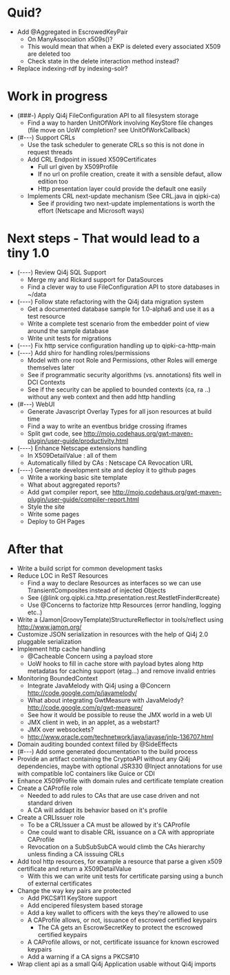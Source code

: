 
# Quid?

* Add @Aggregated in EscrowedKeyPair
  * On ManyAssociation<X509> x509s()?
  * This would mean that when a EKP is deleted every associated X509 are deleted too
  * Check state in the delete interaction method instead?
* Replace indexing-rdf by indexing-solr?


# Work in progress

* (###-) Apply Qi4j FileConfiguration API to all filesystem storage
  * Find a way to harden UnitOfWork involving KeyStore file changes (file move on UoW completion? see UnitOfWorkCallback)
* (#---) Support CRLs
  * Use the task scheduler to generate CRLs so this is not done in request threads
  * Add CRL Endpoint in issued X509Certificates
    * Full url given by X509Profile
    * If no url on profile creation, create it with a sensible defaut, allow edition too
    * Http presentation layer could provide the default one easily
  * Implements CRL next-update mechanism (See CRL.java in qipki-ca)
    * See if providing two next-update implementations is worth the effort (Netscape and Microsoft ways)


# Next steps - That would lead to a tiny 1.0

* (----) Review Qi4j SQL Support
  * Merge my and Rickard support for DataSources
  * Find a clever way to use FileConfiguration API to store databases in ~/data
* (----) Follow state refactoring with the Qi4j data migration system
  * Get a documented database sample for 1.0-alpha6 and use it as a test resource
  * Write a complete test scenario from the embedder point of view around the sample database
  * Write unit tests for migrations
* (----) Fix http service configuration handling up to qipki-ca-http-main
* (----) Add shiro for handling roles/permissions
  * Model with one root Role and Permissions, other Roles will emerge themselves later
  * See if programmatic security algorithms (vs. annotations) fits well in DCI Contexts
  * See if the security can be applied to bounded contexts (ca, ra ..) without any web context and then add http handling
* (#---) WebUI
  * Generate Javascript Overlay Types for all json resources at build time
  * Find a way to write an eventbus bridge crossing iframes
  * Split gwt code, see http://mojo.codehaus.org/gwt-maven-plugin/user-guide/productivity.html
* (----) Enhance Netscape extensions handling
  * In X509DetailValue : all of them
  * Automatically filled by CAs : Netscape CA Revocation URL
* (----) Generate development site and deploy it to github pages
  * Write a working basic site template
  * What about aggregated reports?
  * Add gwt compiler report, see http://mojo.codehaus.org/gwt-maven-plugin/user-guide/compiler-report.html
  * Style the site
  * Write some pages
  * Deploy to GH Pages

# After that

* Write a build script for common development tasks
* Reduce LOC in ReST Resources
  * Find a way to declare Resources as interfaces so we can use TransientComposites instead of injected Objects
  * See {@link org.qipki.ca.http.presentation.rest.RestletFinder#create}
  * Use @Concerns to factorize http Resources (error handling, logging etc..)
* Write a (Jamon|GroovyTemplate)StructureReflector in tools/reflect using http://www.jamon.org/
* Customize JSON serialization in resources with the help of Qi4j 2.0 pluggable serialization
* Implement http cache handling
  * @Cacheable Concern using a payload store
  * UoW hooks to fill in cache store with payload bytes along http metadatas for caching support (etag...) and remove invalid entries
* Monitoring BoundedContext
  * Integrate JavaMelody with Qi4j using a @Concern http://code.google.com/p/javamelody/
  * What about integrating GwtMeasure with JavaMelody? http://code.google.com/p/gwt-measure/
  * See how it would be possible to reuse the JMX world in a web UI
  * JMX client in web, in an applet, as a webstart?
  * JMX over websockets?
  * http://www.oracle.com/technetwork/java/javase/jnlp-136707.html
* Domain auditing bounded context filled by @SideEffects
* (#---) Add some generated documentation to the build process
* Provide an artifact containing the CryptoAPI without any Qi4j dependencies, maybe with optional JSR330 @Inject annotations for use with compatible IoC containers like Guice or CDI
* Enhance X509Profile with domain rules and certificate template creation
* Create a CAProfile role
  * Needed to add rules to CAs that are use case driven and not standard driven
  * A CA will addapt its behavior based on it's profile
* Create a CRLIssuer role
  * To be a CRLIssuer a CA must be allowed by it's CAProfile
  * One could want to disable CRL issuance on a CA with appropriate CAProfile
  * Revocation on a SubSubSubCA would climb the CAs hierarchy unless finding a CA isssuing CRLs
* Add tool http resources, for example a resource that parse a given x509 certificate and return a X509DetailValue
  * With this we can write unit tests for certificate parsing using a bunch of external certificates
* Change the way key pairs are protected
  * Add PKCS#11 KeyStore support
  * Add encipered filesystem based storage
  * Add a key wallet to officers with the keys they're allowed to use
  * A CAProfile allows, or not, issuance of escrowed certified keypairs
    * The CA gets an EscrowSecretKey to protect the escrowed certified keypairs
  * A CAProfile allows, or not, certificate issuance for known escrowed keypairs
  * Add a warning if a CA signs a PKCS#10 
* Wrap client api as a small Qi4j Application usable without Qi4j imports
